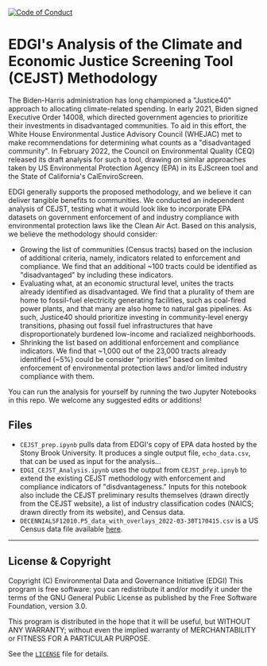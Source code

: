  [![Code of Conduct](https://img.shields.io/badge/%E2%9D%A4-code%20of%20conduct-blue.svg?style=flat)](https://github.com/edgi-govdata-archiving/overview/blob/main/CONDUCT.md)

# EDGI's Analysis of the Climate and Economic Justice Screening Tool (CEJST) Methodology
The Biden-Harris administration has long championed a "Justice40" approach to allocating climate-related spending. In early 2021, Biden signed Executive Order 14008, which directed government agencies to prioritize their investments in disadvantaged communities. To aid in this effort, the White House Environmental Justice Advisory Council (WHEJAC) met to make recommendations for determining what counts as a "disadvantaged community". In February 2022, the Council on Environmental Quality (CEQ) released its draft analysis for such a tool, drawing on similar approaches taken by US Environmental Protection Agency (EPA) in its EJScreen tool and the State of California's CalEnviroScreen.

EDGI generally supports the proposed methodology, and we believe it can deliver tangible benefits to communities. We conducted an independent analysis of CEJST, testing what it would look like to incorporate EPA datasets on government enforcement of and industry compliance with environmental protection laws like the Clean Air Act. Based on this analysis, we believe the methodology should consider:
- Growing the list of communities (Census tracts) based on the inclusion of additional criteria, namely, indicators related to enforcement and compliance. We find that an additional ~100 tracts could be identified as "disadvantaged" by including these indicators. 
- Evaluating what, at an economic structural level, unites the tracts already identified as disadvantaged. We find that a plurality of them are home to fossil-fuel electricity generating facilities, such as coal-fired power plants, and that many are also home to natural gas pipelines. As such, Justice40 should prioritize investing in community-level energy transitions, phasing out fossil fuel infrastructures that have disproportionately burdened low-income and racialized neighborhoods.
- Shrinking the list based on additional enforcement and compliance indicators. We find that ~1,000 out of the 23,000 tracts already identified (~5%) could be consider “priorities” based on limited enforcement of environmental protection laws and/or limited industry compliance with them.

You can run the analysis for yourself by running the two Jupyter Notebooks in this repo. We welcome any suggested edits or additions!

## Files
- `CEJST_prep.ipynb` pulls data from EDGI's copy of EPA data hosted by the Stony Brook University. It produces a single output file, `echo_data.csv`, that can be used as input for the analysis...
- `EDGI_CEJST_Analysis.ipynb` uses the output from `CEJST_prep.ipnyb` to extend the existing CEJST methodology with enforcement and compliance indicators of "disdvantageness." Inputs for this notebook also include the CEJST preliminary results themselves (drawn directly from the CEJST website), a list of industry classification codes (NAICS; drawn directly from its website), and Census data.
- `DECENNIALSF12010.P5_data_with_overlays_2022-03-30T170415.csv` is a US Census data file available [here](https://data.census.gov/cedsci/table?q=United%20States&t=Race%20and%20Ethnicity&g=0100000US%241400000&y=2010&d=DEC%20Summary%20File%201&tid=DECENNIALSF12010.P5).

---

## License & Copyright

Copyright (C) <year> Environmental Data and Governance Initiative (EDGI)
This program is free software: you can redistribute it and/or modify it under the terms of the GNU General Public License as published by the Free Software Foundation, version 3.0.

This program is distributed in the hope that it will be useful, but WITHOUT ANY WARRANTY; without even the implied warranty of MERCHANTABILITY or FITNESS FOR A PARTICULAR PURPOSE.

See the [`LICENSE`](/LICENSE) file for details.
